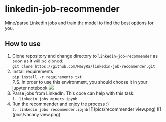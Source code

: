 # linkedin-job-recommender
Mine/parse LinkedIn jobs and train the model to find the best options for you.

## How to use
1. Clone repository and change directory to ```linkedin-job-recommender``` as 
soon as it will be cloned:\
```git clone https://github.com/MaryRa/linkedin-job-recommender.git```
2. Install requirements\
```pip install -r requirements.txt```\
P.S. In order to use this environment, you should choose it in your jupyter 
notebook ![](pics/venv.png)
3. Parse jobs from LinkedIn. This code can help with this task:\
```1. linkedin jobs miners.ipynb```
4. Run the recommender and enjoy the process :)\
```2. linkedin jobs recommender.ipynb```
![](pics/recommender view.png)
![](pics/vacany view.png)
